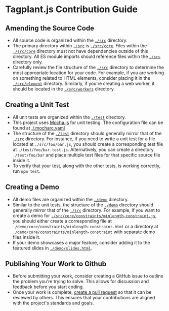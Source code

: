 # Tagplant.js Contribution Guide

## Amending the Source Code

- All source code is organized within the [`./src`](src) directory.
- The primary directory within [`./src`](src) is [`./src/core`](src/core). Files within the [`./src/core`](src/core) directory must not have dependencies outside of this directory. All ES module imports should reference files within the [`./src`](src) directory only.
- Carefully review the file structure of the [`./src`](src) directory to determine the most appropriate location for your code. For example, if you are working on something related to HTML elements, consider placing it in the [`./src/element`](src/element) directory. Similarly, if you're creating a web worker, it should be located in the [`./src/workers`](src/workers) directory.

## Creating a Unit Test

- All unit tests are organized within the [`./test`](test) directory.
- This project uses [Mocha.js](https://mochajs.org/) for unit testing. The configuration file can be found at [./.mocharc.yaml](.mocharc.yaml)
- The structure of the [`./test`](test) directory should generally mirror that of the [`./src`](src) directory. For instance, if you need to write a unit test for a file located at `./src/foo/bar.js`, you should create a corresponding test file at `./test/foo/bar.test.js`. Alternatively, you can create a directory `./test/foo/bar` and place multiple test files for that specific source file inside it.
- To verify that your test, along with the other tests, is working correctly, run `npm test`.

## Creating a Demo

- All demo files are organized within the [`./demo`](demo) directory.
- Similar to the unit tests, the structure of the [`./demo`](demo) directory should generally mirror that of the [`./src`](src) directory. For example, if you want to create a demo for [`./src/core/constraints/minlength-constraint.js`](src/core/constraints/minlength-constraint.js), you should either create a corresponding file at `./demo/core/constraints/minlength-constraint.html` or a directory at `./demo/core/constraints/minlength-constraint` with separate demo files inside it.
- If your demo showcases a major feature, consider adding it to the featured slides in [`./demo/slides.html`](demo/slides.html).

## Publishing Your Work to Github

- Before submitting your work, consider creating a GitHub issue to outline the problem you're trying to solve. This allows for discussion and feedback before you start coding.
- Once your work is complete, [create a pull request](https://docs.github.com/en/pull-requests/collaborating-with-pull-requests/proposing-changes-to-your-work-with-pull-requests/creating-a-pull-request) so that it can be reviewed by others. This ensures that your contributions are aligned with the project's standards and goals.
